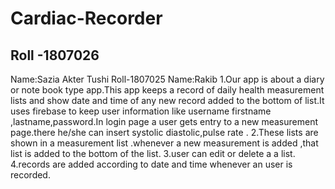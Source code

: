 # Cardiac-Recorder
## Roll -1807026
Name:Sazia Akter Tushi
Roll-1807025
Name:Rakib
1.Our app is about a diary  or note book type app.This app keeps a record of daily health measurement lists and show date and time of any new record added to the bottom of list.It uses firebase to keep user information like username firstname ,lastname,password.In login page  a user gets entry to a new measurement page.there he/she can insert systolic diastolic,pulse rate .
2.These lists are shown in a measurement list .whenever a new measurement is added ,that list is added to the bottom of the list.
3.user can edit or delete a a list.
4.records are added according to date and time whenever an user is recorded.
